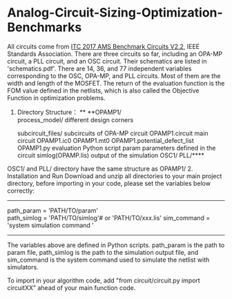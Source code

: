# Analog-Circuit-Sizing-Optimization-Benchmarks
All circuits come from [ITC 2017 AMS Benchmark Circuits V2.2]([url](https://sagroups.ieee.org/2427/analogue-benchmark-circuits/)), IEEE Standards Association.
There are three circuits so far, including an OPA-MP circuit, a PLL circuit, and an OSC circuit. Their schematics are listed in 'schematics.pdf'. There are 14, 36, and 77 independent variables corresponding to the OSC, OPA-MP, and PLL circuits. Most of them are the width and length of the MOSFET. The return of the evaluation function is the FOM value defined in the netlists, which is also called the Objective Function in optimization problems. 
1. Directory Structure：
 **  **OPAMP1/                           
     process_model/                    different design corners

     subcircuit_files/                 subcircuits of OPA-MP circuit 
     OPAMP1.circuit                    main circuit 
     OPAMP1.ic0
     OPAMP1.mt0
     OPAMP1.potential_defect_list
     OPAMP1.py                        evaluation Python script
     param                            parameters defined in the circuit
     simlog(OPAMP.lis)                output of the simulation
   OSC1/
   PLL/****

OSC1/ and PLL/ directory have the same structure as OPAMP1/
2. Installation and Run
Download and unzip all directories to your main project directory, before importing in your code, please set the variables below correctly:
  ****
  path_param = 'PATH/TO/param'  
  path_simlog = 'PATH/TO/simlog'# or 'PATH/TO/xxx.lis'
  sim_command = 'system simulation command '
  ****
The variables above are defined in Python scripts. path_param is the path to param file, path_simlog is the path to the simulation output file, and sim_command is the system command used to simulate the netlist with simulators.

To import in your algorithm code, add "from circuit/circuit.py import circuitXX" ahead of your main function code. 
       
